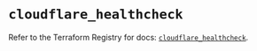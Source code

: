 # `cloudflare_healthcheck`

Refer to the Terraform Registry for docs: [`cloudflare_healthcheck`](https://registry.terraform.io/providers/cloudflare/cloudflare/4.34.0/docs/resources/healthcheck).
